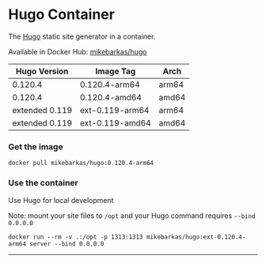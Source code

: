# Hugo Container

The [Hugo](https://gohugo.io/) static site generator in a container.

Available in Docker Hub: [mikebarkas/hugo](https://hub.docker.com/repository/docker/mikebarkas/hugo/general)

| Hugo Version | Image Tag       | Arch  |
|---------|-----------------|-------|
| 0.120.4 | 0.120.4-arm64 | arm64 |
| 0.120.4 | 0.120.4-amd64 | amd64 |
| extended 0.119 | ext-0.119-arm64 | arm64 |
| extended 0.119 | ext-0.119-amd64 | amd64 |


### Get the image

    docker pull mikebarkas/hugo:0.120.4-arm64

### Use the container
Use Hugo for local development

Note: mount your site files to `/opt` and your Hugo command requires `--bind 0.0.0.0`

    docker run --rm -v .:/opt -p 1313:1313 mikebarkas/hugo:ext-0.120.4-arm64 server --bind 0.0.0.0

----
